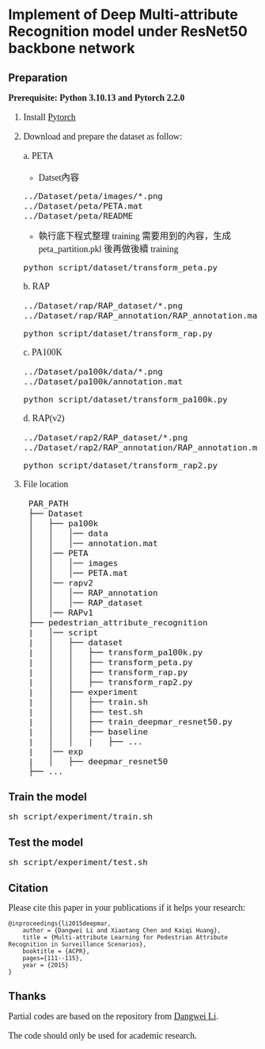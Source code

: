 # Implement of Deep Multi-attribute Recognition model under ResNet50 backbone network

## Preparation
<font face="Times New Roman" size=4>

**Prerequisite: Python 3.10.13 and Pytorch 2.2.0**

1. Install [Pytorch](https://pytorch.org/)

2. Download and prepare the dataset as follow:

    a. PETA
    - Datset內容
    ```
    ../Dataset/peta/images/*.png
    ../Dataset/peta/PETA.mat
    ../Dataset/peta/README
    ```
    - 執行底下程式整理 training 需要用到的內容，生成 peta_partition.pkl 後再做後續 training
    ```
    python script/dataset/transform_peta.py 
    ```

    b. RAP
    ```
    ../Dataset/rap/RAP_dataset/*.png
    ../Dataset/rap/RAP_annotation/RAP_annotation.mat
    ```
    ```
    python script/dataset/transform_rap.py
    ```

    c. PA100K
    ```
    ../Dataset/pa100k/data/*.png
    ../Dataset/pa100k/annotation.mat
    ``` 
    ```
    python script/dataset/transform_pa100k.py 
    ```

    d. RAP(v2)
    ```
    ../Dataset/rap2/RAP_dataset/*.png
    ../Dataset/rap2/RAP_annotation/RAP_annotation.mat
    ```
    ```
    python script/dataset/transform_rap2.py
    ```
3. File location
   ```
    PAR_PATH
    ├── Dataset
    │   ├── pa100k
    │   │   │── data
    │   │   │── annotation.mat
    │   │── PETA
    │   │   │── images
    │   │   │── PETA.mat
    │   │── rapv2
    │   │   │── RAP_annotation
    │   │   │── RAP_dataset
    │   │── RAPv1
    ├── pedestrian_attribute_recognition
    |   │── script
    |   │   ├── dataset
    |   │   │   ├── transform_pa100k.py
    |   │   │   ├── transform_peta.py
    |   │   │   ├── transform_rap.py
    |   │   │   ├── transform_rap2.py
    |   │   ├── experiment
    |   │   │   ├── train.sh
    |   │   │   ├── test.sh
    |   │   │   ├── train_deepmar_resnet50.py
    |   │   │   ├── baseline
    |   │   │   |   ├── ...
    |   │── exp
    |   │   ├── deepmar_resnet50
    ├── ...
   ```
</font>

## Train the model
<font face="Times New Roman" size=4>

   ```
   sh script/experiment/train.sh
   ``` 
</font>

## Test the model
<font face="Times New Roman" size=4>

   ```
   sh script/experiment/test.sh
   ```

</font>

## Citation
<font face="Times New Roman" size=4>
Please cite this paper in your publications if it helps your research:
</font>

```
@inproceedings{li2015deepmar,
    author = {Dangwei Li and Xiaotang Chen and Kaiqi Huang},
    title = {Multi-attribute Learning for Pedestrian Attribute Recognition in Surveillance Scenarios},
    booktitle = {ACPR},
    pages={111--115},
    year = {2015}
}
```

## Thanks
<font face="Times New Roman" size=4>

Partial codes are based on the repository from [Dangwei Li](https://github.com/dangweili/pedestrian-attribute-recognition-pytorch).

The code should only be used for academic research.

</font>

